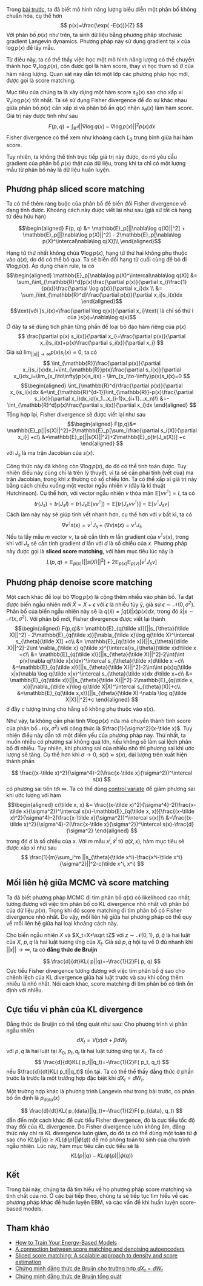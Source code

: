 Trong [bài trước](https://viblo.asia/p/mo-hinh-nang-luong-energy-based-models-ebm-va-mot-so-cach-huan-luyen-6J3Zga9B5mB), ta đã biết mô hình năng lượng biểu diễn một phân bố không chuẩn hóa, cụ thể hơn
$$
p(x)=\frac{\exp( -E(x))}{Z}
$$
Với phân bố $p(x)$ như trên, ta sinh dữ liệu bằng phương pháp stochasic gradient Langevin dynamics. Phương pháp này sử dụng gradient tại $x$ của $\log p(x)$ để lấy mẫu. 

Từ điều này, ta có thể thấy việc học một mô hình năng lượng có thể chuyển thành học $\nabla_{x}\log p(x)$, còn được gọi là hàm score, thay vì học tham số $\theta$ của hàm năng lượng. Quan sát này dẫn tới một lớp các phương pháp học mới, được gọi là score matching. 

Mục tiêu của chúng ta là xây dựng một hàm score $s_{\theta}(x)$ sao cho xấp xỉ $\nabla_{x}\log p(x)$ tốt nhất. Ta sẽ sử dụng Fisher divergence để đo sự khác nhau giữa phân bố $p(x)$ cần xấp xỉ và phân bố ẩn $q(x)$ nhận $s_{\theta}(x)$ làm hàm score. Giá trị này được tính như sau
$$
F(p, q) = \int_{\mathbb{R}^d} ||\nabla \log q(x)-\nabla\log p(x)||^2p(x)dx
$$
Fisher divergence có thể xem như khoảng cách $L_2$ trung bình giữa hai hàm score. 

Tuy nhiên, ta không thể tính trực tiếp giá trị này được, do nó yêu cầu gradient của phân bố $p(x)$ thật của dữ liệu, trong khi ta chỉ có một lượng mẫu từ phân bố này là dữ liệu huấn luyện. 
## Phương pháp sliced score matching
Ta có thể thêm ràng buộc của phân bố để biến đổi Fisher divergence về dạng tính được. Khoảng cách này được viết lại như sau (giả sử tất cả hạng tử đều hữu hạn)

$$\begin{aligned}
F(p, q) &= \mathbb{E}_p[||\nabla\log q(X)||^2] + \mathbb{E}_p[||\nabla\log p(X)||^2] - 2\mathbb{E}_p[\nabla\log p(X)^\intercal\nabla\log q(X)]\\
\end{aligned}$$

Hạng tử thứ nhất không chứa $\nabla\log p(x)$, hạng tử thứ hai không phụ thuộc vào $q(x)$, do đó có thể bỏ qua. Ta sẽ biến đổi hạng tử cuối cùng để bỏ đi $\nabla\log p(x)$. Áp dụng chain rule, ta có
$$\begin{aligned}
\mathbb{E}_p[\nabla\log p(X)^\intercal\nabla\log q(X)] &=  \sum_i\int_{\mathbb{R}^d}p(x)\frac{\partial p(x)}{\partial x_i}\frac{1}{p(x)}\frac{\partial \log q(x)}{\partial x_i}dx \\
&= \sum_i\int_{\mathbb{R}^d}\frac{\partial p(x)}{\partial x_i}s_i(x)dx 
\end{aligned}$$
$$\text{với }s_i(x)=\frac{\partial \log q(x)}{\partial x_i}\text{ là chỉ số thứ i của }s(x)=\nabla\log q(x)$$
Ở đây ta sẽ dùng tích phân từng phần để loại bỏ đạo hàm riêng của $p(x)$
$$
\frac{\partial p(x) s_i(x)}{\partial x_i}=\frac{\partial p(x)}{\partial x_i}s_i(x)+p(x)\frac{\partial s_i(x)}{\partial x_i}
$$
Giả sử $\lim_{||x||\to\infty}p(x)s_i(x)=0$, ta có
$$
\int_{\mathbb{R}}\frac{\partial p(x)}{\partial x_i}s_i(x)dx_i+\int_{\mathbb{R}}p(x)\frac{\partial s_i(x)}{\partial x_i}dx_i=\lim_{x_i\to\infty}p(x)s_i(x) - \lim_{x_i\to-\infty}p(x)s_i(x)=0
$$
$$\begin{aligned}
\int_{\mathbb{R}^d}\frac{\partial p(x)}{\partial x_i}s_i(x)dx &=\int_{\mathbb{R}^{d-1}}\int_{\mathbb{R}}-p(x)\frac{\partial s_i(x)}{\partial x_i}dx_id(x_1...x_{i-1}x_{i+1}...x_n)\\
&=-\int_{\mathbb{R}^d}p(x)\frac{\partial s_i(x)}{\partial x_i}dx
\end{aligned}
$$
Tổng hợp lại, Fisher divergence sẽ được viết lại như sau
$$\begin{aligned}
F(p,q)&= \mathbb{E}_p[||s(X)||^2]+2\mathbb{E}_p[\sum_i\frac{\partial s_i(X)}{\partial x_i}] +c\\
&=\mathbb{E}_p[||s(X)||^2]+2\mathbb{E}_p[tr(J_s(X))] +c
\end{aligned}
$$
với $J_s$ là ma trận Jacobian của $s(x)$.

Công thức này đã không còn $\nabla \log p(x)$, do đó có thể tính toán được. Tuy nhiên điều này cũng chỉ là trên lý thuyết, vì ta sẽ cần phải tính (vết của) ma trận Jacobian, trong khi $x$ thường có số chiều lớn. Ta có thể xấp xỉ giá trị này bằng cách chiều xuống một vector ngẫu nhiên $v$ (đây là kĩ thuật Hutchinson). Cụ thể hơn, với vector ngẫu nhiên $v$ thỏa mãn $\mathbb{E}[vv^\intercal]=I$, ta có
$$
tr(J_s)=tr(J_sI)=tr(J_s\mathbb{E}[vv^\intercal])=\mathbb{E}[tr(J_svv^\intercal)]=\mathbb{E}[v^\intercal J_sv]
$$
Cách làm này này sẽ giúp tính vết nhanh hơn, cụ thể hơn với $v$ bất kì, ta có
$$
\nabla v^\intercal s(x)=v^\intercal J_s+(\nabla v)s(x)=v^\intercal J_s
$$
Nếu ta lấy mẫu $m$ vector $v$, ta sẽ cần tính $m$ lần gradient của $v^\intercal s(x)$, trong khi với $J_s$ sẽ cần tính gradient $d$ lần với $d$ là số chiều của $x$. Phương pháp này được gọi là **sliced score matching**, với hàm mục tiêu lúc này là 
$$
L(p, q)=\mathbb{E}_{p(x)}[||s(X)||^2]+2\mathbb{E}_{p(x)}\mathbb{E}_{p(v)}[v^\intercal J_sv]
$$
## Phương pháp denoise score matching
Một cách khác để loại bỏ $\nabla\log p(x)$ là cộng thêm nhiễu vào phân bố. Ta đạt được biến ngẫu nhiên mới $\tilde{X}=X+\epsilon$ với $\epsilon$ là nhiễu tùy ý, giả sử $\epsilon \sim \mathcal{N}(0,\sigma^2)$. Phân bố của biến ngẫu nhiên này sẽ là $q(\tilde{x})=\int q(\tilde{x}|x)p(x)dx$, trong đó $\tilde{x}|x \sim\mathcal{N}(x,\sigma^2)$. Với phân bố mới, Fisher divergence được viết lại thành
$$\begin{aligned}
F(p,q)&= \mathbb{E}_{q(\tilde x)}[||s_{\theta}(\tilde X)||^2]  - 2\mathbb{E}_{q(\tilde x)}[\nabla_{\tilde x}\log q(\tilde X)^\intercal s_{\theta}(\tilde X)] +c\\
&= \mathbb{E}_{q(\tilde x)}[||s_{\theta}(\tilde X)||^2]-2\int \nabla_{\tilde x} q(\tilde x)^{\intercal}s_{\theta}(\tilde x)d\tilde x +c\\
&= \mathbb{E}_{q(\tilde x)}[||s_{\theta}(\tilde X)||^2]-2\int(\int p(x)\nabla q(\tilde x|x)dx)^\intercal s_{\theta}(\tilde x)d\tilde x +c\\
&=\mathbb{E}_{q(\tilde x)}[||s_{\theta}(\tilde X)||^2]-2\int\int p(x)q(\tilde x|x)\nabla \log q(\tilde x|x)^\intercal s_{\theta}(\tilde x)dx d\tilde x+c\\
&= \mathbb{E}_{q(\tilde x)}[||s_{\theta}(\tilde X)||^2]-2\mathbb{E}_{q(\tilde x, x)}[\nabla_{\tilde x}\log q(\tilde X|X)^\intercal s_{\theta}(X)]+c\\
&=\mathbb{E}_{q(\tilde x,x)}[||s_{\theta}(\tilde X)-\nabla \log q(\tilde X|X)||^2]+c
\end{aligned}
$$
ở đây $c$ tượng trưng cho hằng số không phụ thuộc vào $s(x)$.

Như vậy, ta không cần phải tính  $\nabla\log p(x)$ nữa mà chuyển thành tính score của phân bố $\mathcal{N}(x,\sigma^2)$ với công thức là $\frac{1}{\sigma^2}(x-\tilde x)$. Tuy nhiên điều này dẫn tới một điểm yếu của phương pháp này. Thứ nhất, ta muốn nhiễu có phương sai không quá lớn, nếu không sẽ làm sai lệch phân bố đi nhiều. Tuy nhiên, khi phương sai của nhiễu nhỏ thì phương sai khi ước lượng sẽ tăng. Cụ thể hơn khi $\sigma\to0$, $s(\tilde x)\approx s(x)$, đại lượng trên xuất hiện thành phần 

$$
    \frac{(x-\tilde x)^2}{\sigma^4}-2(\frac{x-\tilde x}{\sigma^2})^\intercal s(x)
$$
có phương sai tiến tới $\infty$. Ta có thể dùng [control variate](https://en.wikipedia.org/wiki/Control_variates) để giảm phương sai khi ước lượng với hàm
$$\begin{aligned}
c(\tilde x, x) &= \frac{(x-\tilde x)^2}{\sigma^4}-2(\frac{x-\tilde x}{\sigma^2})^\intercal s(x)-\mathbb{E}_{q(\tilde x, x)}[\frac{(x-\tilde x)^2}{\sigma^4}-2(\frac{x-\tilde x}{\sigma^2})^\intercal s(x)]\\
&=\frac{(x-\tilde x)^2}{\sigma^4}-2(\frac{x-\tilde x}{\sigma^2})^\intercal s(x)-\frac{d}{\sigma^2}
\end{aligned}
$$
trong đó $d$ là số chiều của x. Với $m$ mẫu $x^i, \tilde x^i$ từ $q(\tilde x, x)$, hàm mục tiêu sẽ được xấp xỉ như sau
$$
\frac{1}{m}\sum_i^m ||s_{\theta}(\tilde x^i)-\frac{x^i-\tilde x^i}{\sigma^2}||^2-c(\tilde x^i, x^i)
$$
## Mối liên hệ giữa MCMC và score matching
Ta đã biết phương pháp MCMC đi tìm phân bố $q(x)$ có likelihood cao nhất, tương đương với việc tìm phân bố có KL divergence nhỏ nhất với phân bố của dữ liệu $p(x)$. Trong khi đó score matching đi tìm phân bố có Fisher divergence nhỏ nhất. Do vậy, mối liên hệ giữa hai phương pháp có thể quy về mối liên hệ giữa hai loại khoảng cách này.


Cho biến ngẫu nhiên $X$ và $X_t=X+\sqrt tZ$ với $z\sim\mathcal{N}(0,1)$, $\tilde p,\tilde q$ là hai luật của $X$, $p, q$ là hai luật tương ứng của $X_t$. Giả sử $p, q$ hội tụ về $0$ đủ nhanh khi $||x||\to\infty$, ta có **đẳng thức de Bruijn**

$$
\frac{d}{dt}KL( p||q)=-\frac{1}{2}F( p, q)
$$
Cực tiểu Fisher divergence tương đương với việc tìm phân bố $\tilde q$ sao cho chênh lệch của KL divergence giữa hai luật trước và sau khi cộng thêm nhiễu là nhỏ nhất. Nói cách khác, score matching đi tìm phân bố có tính ổn định với nhiễu.
## Cực tiểu vi phân của KL divergence
Đẳng thức de Bruijin có thể tổng quát như sau: Cho phương trình vi phân ngẫu nhiên 
$$
dX_t=V(x)dt+\beta dW_t
$$
với $p,q$ là hai luật tại $X_0$, $p_t, q_t$ là hai luật tương ứng tại $X_t$. Ta có
$$
\frac{d}{dt}KL( p_t||q_t)=-\frac{1}{2}F( p_t, q_t)
$$
nếu $\frac{d}{dt}KL( p_t||q_t)$ tồn tại.
Ta có thể thể thấy đẳng thức ở phần trước là trước là một trường hợp đặc biệt khi $dX_t = dW_t$.

Một trường hợp khác là phương trình Langevin như trong bài trước, có phân bố ổn định là $p_{data}(x)$

$$
\frac{d}{dt}KL( p_{data}||q_t)=-\frac{1}{2}F( p_{data}, q_t)
$$
dẫn đến một cách khác để cực tiểu Fisher divergence, đó là cực tiểu tốc độ thay đổi của KL divergence. Do Fisher divergence luôn không âm, đẳng thức này chỉ ra KL divergence luôn giảm, do đó ta có thể dùng một toán tử $\phi$ sao cho $KL(p||q)\geq KL(\phi(p)||\phi(q))$ để mô phỏng toán tử sinh của chu trình ngẫu nhiên. Lúc này, hàm mục tiêu cần cực tiểu sẽ là
$$
KL(p||q)- KL(\phi(p)||\phi(q))
$$
## Kết 
Trong bài này, chúng ta đã tìm hiểu về họ phương pháp score matching và tính chất của nó. Ở các bài tiếp theo, chúng ta sẽ tiếp tục tìm hiểu về các phương pháp khác để huấn luyện EBM, và các vấn đề khi huấn luyện score-based models.
## Tham khảo
- [How to Train Your Energy-Based Models](https://arxiv.org/abs/2101.03288)
- [A connection between score matching and denoising autoencoders](http://www.iro.umontreal.ca/~vincentp/Publications/smdae_techreport.pdf)
- [Sliced score matching: A scalable approach to density and score estimation](https://arxiv.org/abs/1905.07088)
- [Chứng minh đẳng thức de Bruijn cho trường hợp $dX_t=dW_t$](https://arxiv.org/ftp/arxiv/papers/1205/1205.2629.pdf)
- [Chứng minh đẳng thức de Bruijn tổng quát](https://arxiv.org/pdf/1702.03656.pdf)